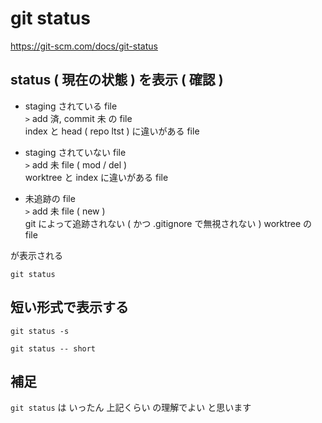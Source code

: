 
# git status


https://git-scm.com/docs/git-status


## status ( 現在の状態 ) を表示 ( 確認 )

- staging されている file  
  `>` add 済, commit 未 の file  
  index と head ( repo ltst ) に違いがある file

- staging されていない file  
  `>` add 未 file ( mod / del )  
  worktree と index に違いがある file

- 未追跡の file  
  `>` add 未 file ( new )  
  git によって追跡されない ( かつ .gitignore で無視されない ) worktree の file

が表示される

```
git status
```


## 短い形式で表示する

```
git status -s
```

```
git status -- short
```


## 補足

`git status` は いったん 上記くらい の理解でよい と思います



